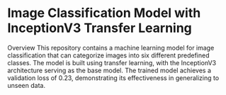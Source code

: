 # Image Classification Model with InceptionV3 Transfer Learning

Overview
This repository contains a machine learning model for image classification that can categorize images into six different predefined classes. The model is built using transfer learning, with the InceptionV3 architecture serving as the base model. The trained model achieves a validation loss of 0.23, demonstrating its effectiveness in generalizing to unseen data.
